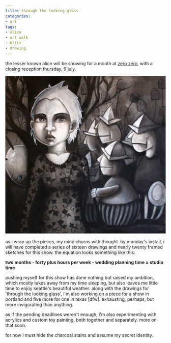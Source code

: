 ```yaml
---
title: through the looking glass
categories:
- art
tags:
- alice
- art walk
- blitz
- drawing
---
```


the lesser known alice will be showing for a month at [zero zero](http://zerozerohair.com/), with a closing reception thursday, 9 july.

![all the king's men](06/090612allthekingsmen.jpg)

as i wrap up the pieces, my mind churns with thought. by monday's install, i will have completed a series of sixteen drawings and nearly twenty framed sketches for this show. the equation looks something like this:

**two months - forty plus hours per week - wedding planning time = studio time**

pushing myself for this show has done nothing but raised my ambition, which mostly takes away from my time sleeping, but also leaves me little time to enjoy seattle's beautiful weather. along with the drawings for 'through the looking glass', i'm also working on a piece for a show in portland and five more for one in texas [dfw]. exhausting, perhaps, but more invigorating than anything.

as if the pending deadlines weren't enough, i'm also experimenting with acrylics and custom toy painting, both together and separately. more on that soon. 

for now i must hide the charcoal stains and assume my secret identity.

